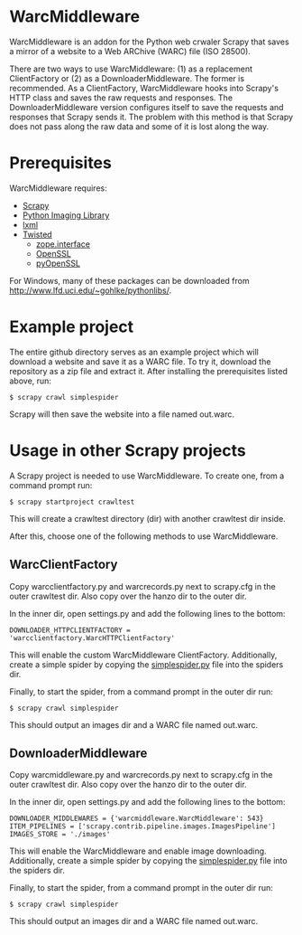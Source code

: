 WarcMiddleware
==============
WarcMiddleware is an addon for the Python web crwaler Scrapy that saves a mirror
of a website to a Web ARChive (WARC) file (ISO 28500).

There are two ways to use WarcMiddleware: (1) as a replacement ClientFactory or
(2) as a DownloaderMiddleware. The former is recommended. As a ClientFactory,
WarcMiddleware hooks into Scrapy's HTTP class and saves the raw requests and
responses. The DownloaderMiddleware version configures itself to save the
requests and responses that Scrapy sends it. The problem with this method is
that Scrapy does not pass along the raw data and some of it is lost along the
way.

Prerequisites
=============
WarcMiddleware requires:

* [Scrapy](http://scrapy.org/)
 * [Python Imaging Library](http://www.pythonware.com/products/pil/)
 * [lxml](http://pypi.python.org/pypi/lxml/)
 * [Twisted](http://twistedmatrix.com/trac/)
     * [zope.interface](http://pypi.python.org/pypi/zope.interface)
     * [OpenSSL](http://slproweb.com/products/Win32OpenSSL.html)
     * [pyOpenSSL](https://launchpad.net/pyopenssl)

For Windows, many of these packages can be downloaded from
<http://www.lfd.uci.edu/~gohlke/pythonlibs/>.

Example project
===============
The entire github directory serves as an example project which will download
a website and save it as a WARC file. To try it, download the repository as a
zip file and extract it. After installing the prerequisites listed above, run:

    $ scrapy crawl simplespider

Scrapy will then save the website into a file named out.warc.

Usage in other Scrapy projects
==============================
A Scrapy project is needed to use WarcMiddleware. To create one, from a command
prompt run:

    $ scrapy startproject crawltest

This will create a crawltest directory (dir) with another crawltest dir inside.

After this, choose one of the following methods to use WarcMiddleware.

WarcClientFactory
-----------------
Copy warcclientfactory.py and warcrecords.py next to scrapy.cfg in the outer
crawltest dir. Also copy over the hanzo dir to the outer dir.

In the inner dir, open settings.py and add the following lines to the bottom:

    DOWNLOADER_HTTPCLIENTFACTORY = 'warcclientfactory.WarcHTTPClientFactory'

This will enable the custom WarcMiddleware ClientFactory. Additionally, create
a simple spider by copying the 
[simplespider.py](https://github.com/iramari/WarcMiddleware/blob/master/crawltest/spiders/simplespider.py)
file into the spiders dir.

Finally, to start the spider, from a command prompt in the outer dir run:

    $ scrapy crawl simplespider

This should output an images dir and a WARC file named out.warc.

DownloaderMiddleware
--------------------
Copy warcmiddleware.py and warcrecords.py next to scrapy.cfg in the outer
crawltest dir. Also copy over the hanzo dir to the outer dir.

In the inner dir, open settings.py and add the following lines to the bottom:

    DOWNLOADER_MIDDLEWARES = {'warcmiddleware.WarcMiddleware': 543}
    ITEM_PIPELINES = ['scrapy.contrib.pipeline.images.ImagesPipeline']
    IMAGES_STORE = './images'

This will enable the WarcMiddleware and enable image downloading. Additionally,
create a simple spider by copying the
[simplespider.py](https://github.com/iramari/WarcMiddleware/blob/master/crawltest/spiders/simplespider.py)
file into the spiders dir.

Finally, to start the spider, from a command prompt in the outer dir run:

    $ scrapy crawl simplespider

This should output an images dir and a WARC file named out.warc.
